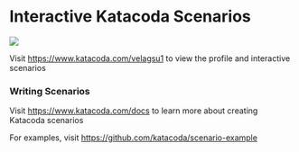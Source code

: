 # Interactive Katacoda Scenarios

[![](http://shields.katacoda.com/katacoda/velagsu1/count.svg)](https://www.katacoda.com/velagsu1 "Get your profile on Katacoda.com")

Visit https://www.katacoda.com/velagsu1 to view the profile and interactive scenarios

### Writing Scenarios
Visit https://www.katacoda.com/docs to learn more about creating Katacoda scenarios

For examples, visit https://github.com/katacoda/scenario-example

